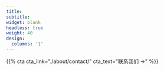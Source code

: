 ```yaml
---
title:
subtitle:
widget: blank
headless: true
weight: 40
design:
  columns: '1'
---
```


{{% cta cta_link="./about/contact/" cta_text="联系我们 →" %}}
